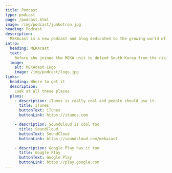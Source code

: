 ```yaml
---
title: Podcast
type: podcast
page: /podcast.html
image: /img/podcast/jumbotron.jpg
heading: Podcast
description:
  MEKAcast is a new podcast and blog dedicated to the growing world of competitive Overwatch, Blizzard's team-based shooter. Tune in for our discussions about the Overwatch League, the ever-evolving metagame, the latest patch notes and their expected impact on the game, and the current state of our favorite FPS. 
intro:
  heading: MEKAcast
  text:
    Before she joined the MEKA unit to defend South Korea from the rising Omnic menace, Hana Song--better known by her moniker, D.Va--was a professional gamer whose elite skills and ridiculous APM had more than prepared her to pilot her mechanized armored drone.<br />That's why there's no better embodiment of the spirit of our podcast on the Overwatch roster.<br />Join us every week as we chat about all things related to competitive Overwatch. From the all the startling upsets of the Overwatch League, to the evolution of the metagame, to the impact of the latest game updates on professional and casual competitors alike.<br />It's a new exciting era for esports, heroes! Are you with us?<br />MEKA activated!
  image:
    alt: MEKAcast Logo
    image: /img/podcast/logo.jpg
links:
  heading: Where to get it
  description:
    Look at all these places
  plans:
    - description: iTunes is really cool and people should use it.
      title: iTunes
      buttonText: iTunes
      buttonLink: https://itunes.com

    - description: SoundCloud is cool too
      title: SoundCloud
      buttonText: SoundCloud
      buttonLink: https://soundcloud.com/mekacast

    - description: Google Play has it too
      title: Google Play
      buttonText: Google Play
      buttonLink: https://play.google.com
---
```

